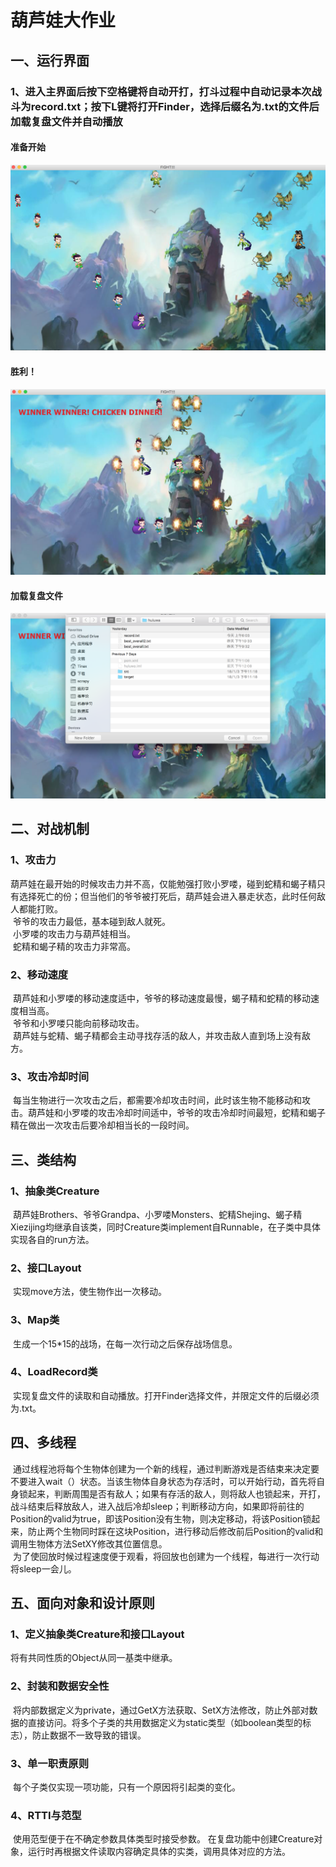 # 葫芦娃大作业
## 一、运行界面
### 1、进入主界面后按下空格键将自动开打，打斗过程中自动记录本次战斗为record.txt；按下L键将打开Finder，选择后缀名为.txt的文件后加载复盘文件并自动播放
#### 准备开始
![Alt text](https://github.com/Tina-XX/JAVAFinal/blob/master/screenshot/start.png)
#### 胜利！
![Alt text](https://github.com/Tina-XX/JAVAFinal/blob/master/screenshot/win.png)
#### 加载复盘文件
![Alt text](https://github.com/Tina-XX/JAVAFinal/blob/master/screenshot/load.png)

## 二、对战机制
### 1、攻击力
  葫芦娃在最开始的时候攻击力并不高，仅能勉强打败小罗喽，碰到蛇精和蝎子精只有选择死亡的份；但当他们的爷爷被打死后，葫芦娃会进入暴走状态，此时任何敌人都能打败。
</br>  爷爷的攻击力最低，基本碰到敌人就死。
</br>  小罗喽的攻击力与葫芦娃相当。
</br>  蛇精和蝎子精的攻击力非常高。
### 2、移动速度
  葫芦娃和小罗喽的移动速度适中，爷爷的移动速度最慢，蝎子精和蛇精的移动速度相当高。
</br>  爷爷和小罗喽只能向前移动攻击。
</br>  葫芦娃与蛇精、蝎子精都会主动寻找存活的敌人，并攻击敌人直到场上没有敌方。
### 3、攻击冷却时间
  每当生物进行一次攻击之后，都需要冷却攻击时间，此时该生物不能移动和攻击。葫芦娃和小罗喽的攻击冷却时间适中，爷爷的攻击冷却时间最短，蛇精和蝎子精在做出一次攻击后要冷却相当长的一段时间。
  
## 三、类结构
### 1、抽象类Creature
  葫芦娃Brothers、爷爷Grandpa、小罗喽Monsters、蛇精Shejing、蝎子精Xiezijing均继承自该类，同时Creature类implement自Runnable，在子类中具体实现各自的run方法。
### 2、接口Layout
  实现move方法，使生物作出一次移动。
### 3、Map类
  生成一个15*15的战场，在每一次行动之后保存战场信息。
### 4、LoadRecord类
  实现复盘文件的读取和自动播放。打开Finder选择文件，并限定文件的后缀必须为.txt。
  
## 四、多线程
  通过线程池将每个生物体创建为一个新的线程，通过判断游戏是否结束来决定要不要进入wait（）状态。当该生物体自身状态为存活时，可以开始行动，首先将自身锁起来，判断周围是否有敌人；如果有存活的敌人，则将敌人也锁起来，开打，战斗结束后释放敌人，进入战后冷却sleep；判断移动方向，如果即将前往的Position的valid为true，即该Position没有生物，则决定移动，将该Position锁起来，防止两个生物同时踩在这块Position，进行移动后修改前后Position的valid和调用生物体方法SetXY修改其位置信息。
</br>  为了使回放时候过程速度便于观看，将回放也创建为一个线程，每进行一次行动将sleep一会儿。

## 五、面向对象和设计原则
### 1、定义抽象类Creature和接口Layout
  将有共同性质的Object从同一基类中继承。
### 2、封装和数据安全性
  将内部数据定义为private，通过GetX方法获取、SetX方法修改，防止外部对数据的直接访问。将多个子类的共用数据定义为static类型（如boolean类型的标志），防止数据不一致导致的错误。
### 3、单一职责原则
  每个子类仅实现一项功能，只有一个原因将引起类的变化。
### 4、RTTI与范型
  使用范型<T extern Creature>便于在不确定参数具体类型时接受参数。
  在复盘功能中创建Creature对象，运行时再根据文件读取内容确定具体的实类，调用具体对应的方法。
  

